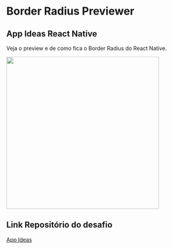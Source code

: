 # Border Radius Previewer

## App Ideas React Native

Veja o preview e de como fica o Border Radius do React Native.

<img src="https://user-images.githubusercontent.com/73085387/142276097-4cc7838a-ae0b-4789-9f68-f9d1ba76b1aa.gif" width="400" />

## Link Repositório do desafio
[App Ideas](https://github.com/florinpop17/app-ideas)
